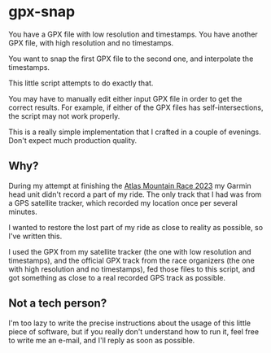 # gpx-snap

You have a GPX file with low resolution and timestamps. You have another GPX file, with high resolution and no
timestamps.

You want to snap the first GPX file to the second one, and interpolate the timestamps.

This little script attempts to do exactly that.

You may have to manually edit either input GPX file in order to get the correct results. For example, if either of the
GPX files has self-intersections, the script may not work properly.

This is a really simple implementation that I crafted in a couple of evenings. Don't expect much production quality.

## Why?

During my attempt at finishing the [Atlas Mountain Race 2023](http://atlasmountainrace.com/) my Garmin head unit
didn't record a part of my ride. The only track that I had was from a GPS satellite tracker, which recorded my location
once per several minutes.

I wanted to restore the lost part of my ride as close to reality as possible, so I've written this.

I used the GPX from my satellite tracker (the one with low resolution and timestamps),
and the official GPX track from the race organizers (the one with high resolution and no timestamps), fed those files to
this script, and got something as close to a real recorded GPS track as possible.

## Not a tech person?

I'm too lazy to write the precise instructions about the usage of this little piece of software, but if you really don't
understand how to run it, feel free to write me an e-mail, and I'll reply as soon as possible.